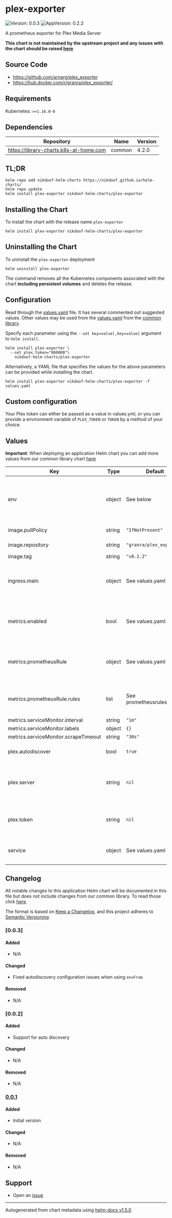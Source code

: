 # plex-exporter

![Version: 0.0.3](https://img.shields.io/badge/Version-0.0.3-informational?style=flat-square) ![AppVersion: 0.2.2](https://img.shields.io/badge/AppVersion-0.2.2-informational?style=flat-square)

A prometheus exporter for Plex Media Server

**This chart is not maintained by the upstream project and any issues with the chart should be raised [here](https://github.com/nikdoof/helm-charts/issues/new/choose)**

## Source Code

* <https://github.com/arnarg/plex_exporter>
* <https://hub.docker.com/r/granra/plex_exporter/>

## Requirements

Kubernetes: `>=1.16.0-0`

## Dependencies

| Repository | Name | Version |
|------------|------|---------|
| https://library-charts.k8s-at-home.com | common | 4.2.0 |

## TL;DR

```console
helm repo add nikdoof-helm-charts https://nikdoof.github.io/helm-charts/
helm repo update
helm install plex-exporter nikdoof-helm-charts/plex-exporter
```

## Installing the Chart

To install the chart with the release name `plex-exporter`

```console
helm install plex-exporter nikdoof-helm-charts/plex-exporter
```

## Uninstalling the Chart

To uninstall the `plex-exporter` deployment

```console
helm uninstall plex-exporter
```

The command removes all the Kubernetes components associated with the chart **including persistent volumes** and deletes the release.

## Configuration

Read through the [values.yaml](./values.yaml) file. It has several commented out suggested values.
Other values may be used from the [values.yaml](https://github.com/k8s-at-home/library-charts/tree/main/charts/stable/common/values.yaml) from the [common library](https://github.com/k8s-at-home/library-charts/tree/main/charts/stable/common).

Specify each parameter using the `--set key=value[,key=value]` argument to `helm install`.

```console
helm install plex-exporter \
  --set plex.token="000000"\
    nikdoof-helm-charts/plex-exporter
```

Alternatively, a YAML file that specifies the values for the above parameters can be provided while installing the chart.

```console
helm install plex-exporter nikdoof-helm-charts/plex-exporter -f values.yaml
```

## Custom configuration

Your Plex token can either be passed as a value in values.yml, or you can provide a environment variable of `PLEX_TOKEN` or `TOKEN` by a method of your choice.

## Values

**Important**: When deploying an application Helm chart you can add more values from our common library chart [here](https://github.com/k8s-at-home/library-charts/tree/main/charts/stable/common)

| Key | Type | Default | Description |
|-----|------|---------|-------------|
| env | object | See below | environment variables. See more environment variables in the [plex-exporter documentation](https://github.com/nikdoof/plex-chaos/tree/master/cmd/plex_exporter). |
| image.pullPolicy | string | `"IfNotPresent"` | image pull policy |
| image.repository | string | `"granra/plex_exporter"` | image repository |
| image.tag | string | `"v0.2.2"` | image tag |
| ingress.main | object | See values.yaml | Enable and configure ingress settings for the chart under this key. |
| metrics.enabled | bool | See values.yaml | Enable and configure a Prometheus serviceMonitor for the chart under this key. |
| metrics.prometheusRule | object | See values.yaml | Enable and configure Prometheus Rules for the chart under this key. |
| metrics.prometheusRule.rules | list | See prometheusrules.yaml | Configure additionial rules for the chart under this key. |
| metrics.serviceMonitor.interval | string | `"1m"` |  |
| metrics.serviceMonitor.labels | object | `{}` |  |
| metrics.serviceMonitor.scrapeTimeout | string | `"30s"` |  |
| plex.autodiscover | bool | `true` | Enable autodiscover using plex.tv |
| plex.server | string | `nil` | Manual server address of your Plex server, as a URL, including the port |
| plex.token | string | `nil` | Authentication token to connect to your Plex instance |
| service | object | See values.yaml | Configures service settings for the chart. |

## Changelog

All notable changes to this application Helm chart will be documented in this file but does not include changes from our common library. To read those click [here](https://github.com/k8s-at-home/library-charts/tree/main/charts/stable/common#changelog).

The format is based on [Keep a Changelog](https://keepachangelog.com/en/1.0.0/), and this project adheres to [Semantic Versioning](https://semver.org/spec/v2.0.0.html).

### [0.0.3]

#### Added

- N/A

#### Changed

- Fixed autodiscovery configuration issues when using `envFrom`

#### Removed

- N/A

### [0.0.2]

#### Added

- Support for auto discovery

#### Changed

- N/A

#### Removed

- N/A

### [0.0.1]

#### Added

- Initial version

#### Changed

- N/A

#### Removed

- N/A

[0.0.1]: #100

## Support

- Open an [issue](https://github.com/nikdoof/helm-charts/issues/new/choose)

----------------------------------------------
Autogenerated from chart metadata using [helm-docs v1.5.0](https://github.com/norwoodj/helm-docs/releases/v1.5.0)
